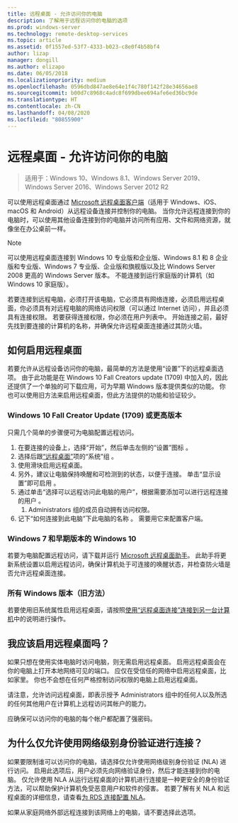 ```yaml
---
title: 远程桌面 - 允许访问你的电脑
description: 了解用于远程访问你的电脑的选项
ms.prod: windows-server
ms.technology: remote-desktop-services
ms.topic: article
ms.assetid: 0f1557ed-53f7-4333-b023-c8e0f4b58bf4
author: lizap
manager: dongill
ms.author: elizapo
ms.date: 06/05/2018
ms.localizationpriority: medium
ms.openlocfilehash: 0596dbd847ae8e64e1f4c780f142f28e34656ae8
ms.sourcegitcommit: b00d7c8968c4adc8f699dbee694afe6ed36bc9de
ms.translationtype: HT
ms.contentlocale: zh-CN
ms.lasthandoff: 04/08/2020
ms.locfileid: "80855900"
---
```

# <a name="remote-desktop---allow-access-to-your-pc"></a>远程桌面 - 允许访问你的电脑

>适用于：Windows 10、Windows 8.1、Windows Server 2019、Windows Server 2016、Windows Server 2012 R2

可以使用远程桌面通过 [Microsoft 远程桌面客户端](remote-desktop-clients.md)（适用于 Windows、iOS、macOS 和 Android）从远程设备连接并控制你的电脑。 当你允许远程连接到你的电脑时，可以使用其他设备连接到你的电脑并访问所有应用、文件和网络资源，就像坐在办公桌前一样。  

> [!NOTE]
> 可以使用远程桌面连接到 Windows 10 专业版和企业版、Windows 8.1 和 8 企业版和专业版、Windows 7 专业版、企业版和旗舰版以及比 Windows Server 2008 更高的 Windows Server 版本。 不能连接到运行家庭版的计算机（如 Windows 10 家庭版）。 

若要连接到远程电脑，必须打开该电脑，它必须具有网络连接，必须启用远程桌面，你必须具有对远程电脑的网络访问权限（可以通过 Internet 访问），并且必须具有连接权限。 若要获得连接权限，你必须在用户列表中。 开始连接之前，最好先找到要连接的计算机的名称，并确保允许远程桌面连接通过其防火墙。

## <a name="how-to-enable-remote-desktop"></a>如何启用远程桌面

若要允许从远程设备访问你的电脑，最简单的方法是使用“设置”下的远程桌面选项。 由于此功能是在 Windows 10 Fall Creators update (1709) 中加入的，因此还提供了一个单独的可下载应用，可为早期 Windows 版本提供类似的功能。 你也可以使用旧方法来启用远程桌面，但此方法提供的功能和验证较少。

### <a name="windows-10-fall-creator-update-1709-or-later"></a>Windows 10 Fall Creator Update (1709) 或更高版本

只需几个简单的步骤便可为电脑配置远程访问。
1. 在要连接的设备上，选择“开始”，然后单击左侧的“设置”图标   。
2. 选择后跟[“远程桌面”](ms-settings:remotedesktop)项的“系统”组   。
3. 使用滑块启用远程桌面。
4. 另外，建议让电脑保持唤醒和可检测到的状态，以便于连接。 单击“显示设置”即可启用  。
5. 通过单击“选择可以远程访问此电脑的用户”，根据需要添加可以进行远程连接的用户  。
   1. Administrators 组的成员自动拥有访问权限。
6. 记下“如何连接到此电脑”下此电脑的名称  。 需要用它来配置客户端。

### <a name="windows-7-and-early-version-of-windows-10"></a>Windows 7 和早期版本的 Windows 10

若要为电脑配置远程访问，请下载并运行 [Microsoft 远程桌面助手](https://www.microsoft.com/download/details.aspx?id=50042)。 此助手将更新系统设置以启用远程访问，确保计算机处于可连接的唤醒状态，并检查防火墙是否允许远程桌面连接。 

### <a name="all-versions-of-windows-legacy-method"></a>所有 Windows 版本（旧方法）

若要使用旧系统属性启用远程桌面，请按照[使用“远程桌面连接”连接到另一台计算机](https://windows.microsoft.com/windows/remote-desktop-connection-faq)中的说明进行操作。

## <a name="should-i-enable-remote-desktop"></a>我应该启用远程桌面吗？

如果只想在使用实体电脑时访问电脑，则无需启用远程桌面。 启用远程桌面会在你的电脑上打开本地网络可见的端口。 应仅在受信任的网络中启用远程桌面，比如家里。 你也不会想在任何严格控制访问权限的电脑上启用远程桌面。

请注意，允许访问远程桌面，即表示授予 Administrators 组中的任何人以及所选的任何其他用户在计算机上远程访问其帐户的能力。

应确保可以访问你的电脑的每个帐户都配置了强密码。

## <a name="why-allow-connections-only-with-network-level-authentication"></a>为什么仅允许使用网络级别身份验证进行连接？ 

如果要限制谁可以访问你的电脑，请选择仅允许使用网络级别身份验证 (NLA) 进行访问。 启用此选项后，用户必须先向网络验证身份，然后才能连接到你的电脑。 仅允许使用 NLA 从运行远程桌面的计算机进行连接是一种更安全的身份验证方法，可以帮助保护计算机免受恶意用户和软件的侵害。 若要了解有关 NLA 和远程桌面的详细信息，请查看[为 RDS 连接配置 NLA](https://technet.microsoft.com/library/cc732713(v=ws.11).aspx)。

如果从家庭网络外部远程连接到该网络上的电脑，请不要选择此选项。
